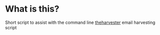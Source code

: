 <h1>What is this?</h1>
Short script to assist with the command line <a href="https://github.com/laramies/theHarvester">theharvester</a> email harvesting script
